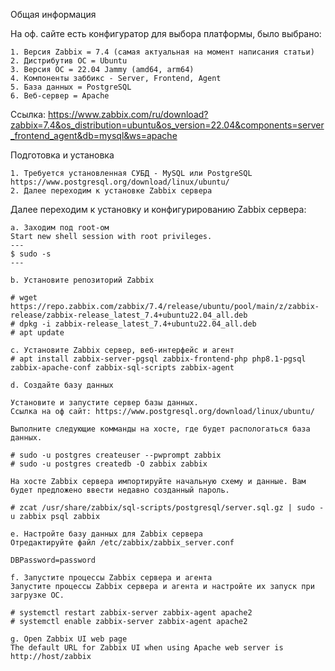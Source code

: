 Общая информация

На оф. сайте есть конфигуратор для выбора платформы, было выбрано:

	1. Версия Zabbix = 7.4 (самая актуальная на момент написания статьи)
	2. Дистрибутив ОС = Ubuntu
	3. Версия ОС = 22.04 Jammy (amd64, arm64)
	4. Компоненты заббикс - Server, Frontend, Agent
	5. База данных = PostgreSQL
	6. Веб-сервер = Apache

Ссылка: https://www.zabbix.com/ru/download?zabbix=7.4&os_distribution=ubuntu&os_version=22.04&components=server_frontend_agent&db=mysql&ws=apache

Подготовка и установка

	1. Требуется установленная СУБД - MySQL или PostgreSQL
	https://www.postgresql.org/download/linux/ubuntu/
	2. Далее переходим к установке Zabbix сервера



Далее переходим к установку и конфигурированию Zabbix сервера:

	a. Заходим под root-ом
	Start new shell session with root privileges.
	---
	$ sudo -s
	---
	
	b. Установите репозиторий Zabbix
	
	# wget https://repo.zabbix.com/zabbix/7.4/release/ubuntu/pool/main/z/zabbix-release/zabbix-release_latest_7.4+ubuntu22.04_all.deb
	# dpkg -i zabbix-release_latest_7.4+ubuntu22.04_all.deb
	# apt update
	
	c. Установите Zabbix сервер, веб-интерфейс и агент
	# apt install zabbix-server-pgsql zabbix-frontend-php php8.1-pgsql zabbix-apache-conf zabbix-sql-scripts zabbix-agent
	
	d. Создайте базу данных
	
	Установите и запустите сервер базы данных.
	Ссылка на оф сайт: https://www.postgresql.org/download/linux/ubuntu/
	
	Выполните следующие комманды на хосте, где будет распологаться база данных.
	
	# sudo -u postgres createuser --pwprompt zabbix
	# sudo -u postgres createdb -O zabbix zabbix
	
	На хосте Zabbix сервера импортируйте начальную схему и данные. Вам будет предложено ввести недавно созданный пароль.
	
	# zcat /usr/share/zabbix/sql-scripts/postgresql/server.sql.gz | sudo -u zabbix psql zabbix
	
	e. Настройте базу данных для Zabbix сервера
	Отредактируйте файл /etc/zabbix/zabbix_server.conf
	
	DBPassword=password
	
	f. Запустите процессы Zabbix сервера и агента
	Запустите процессы Zabbix сервера и агента и настройте их запуск при загрузке ОС.
	
	# systemctl restart zabbix-server zabbix-agent apache2
	# systemctl enable zabbix-server zabbix-agent apache2
	
	g. Open Zabbix UI web page
	The default URL for Zabbix UI when using Apache web server is http://host/zabbix

